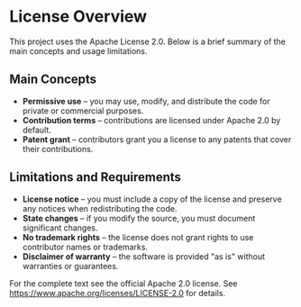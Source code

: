 # License Overview

This project uses the Apache License 2.0. Below is a brief summary of the main concepts and usage limitations.

## Main Concepts

- **Permissive use** – you may use, modify, and distribute the code for private or commercial purposes.
- **Contribution terms** – contributions are licensed under Apache 2.0 by default.
- **Patent grant** – contributors grant you a license to any patents that cover their contributions.

## Limitations and Requirements

- **License notice** – you must include a copy of the license and preserve any notices when redistributing the code.
- **State changes** – if you modify the source, you must document significant changes.
- **No trademark rights** – the license does not grant rights to use contributor names or trademarks.
- **Disclaimer of warranty** – the software is provided "as is" without warranties or guarantees.

For the complete text see the official Apache 2.0 license.
See <https://www.apache.org/licenses/LICENSE-2.0> for details.

